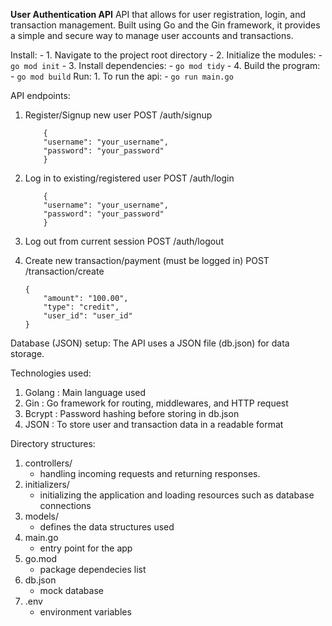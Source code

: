 **User Authentication API**
API that allows for user registration, login, and transaction management. Built using Go and the Gin framework, it provides a simple and secure way to manage user accounts and transactions.

Install:
    - 1. Navigate to the project root directory
    - 2. Initialize the modules:
        - `go mod init`
    - 3. Install dependencies:
        - `go mod tidy`
    - 4. Build the program:
        - `go mod build`
Run:
    1. To run the api:
        - `go run main.go`

API endpoints:
1. Register/Signup new user
    POST /auth/signup

    ```
        {
        "username": "your_username",
        "password": "your_password"
        }
    ```

2. Log in to existing/registered user
    POST /auth/login

    ```
        {
        "username": "your_username",
        "password": "your_password"
        }
    ```

3. Log out from current session
    POST /auth/logout

4. Create new transaction/payment (must be logged in)
    POST /transaction/create
    
    ```
    {
        "amount": "100.00",
        "type": "credit",
        "user_id": "user_id"
    }
    ```

Database (JSON) setup:
    The API uses a JSON file (db.json) for data storage.

Technologies used:
1. Golang   : Main language used
2. Gin      : Go framework for routing, middlewares, and HTTP request
3. Bcrypt   : Password hashing before storing in db.json
4. JSON     : To store user and transaction data in a readable format

Directory structures:
1. controllers/
    - handling incoming requests and returning responses.
2. initializers/
    - initializing the application and loading resources such as database connections
3. models/
    - defines the data structures used 
4. main.go
    - entry point for the app
5. go.mod
    - package dependecies list
6. db.json
    - mock database
7. .env
    - environment variables
